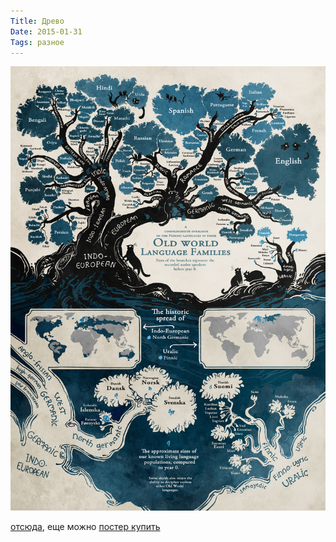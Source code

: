 ```yaml
---
Title: Древо
Date: 2015-01-31
Tags: разное
---
```


![languages.jpg](images/languages.jpg)

[отсюда](http://www.sssscomic.com/comic.php?page=196), еще можно [постер купить](http://hivemill.com/products/stand-still-stay-silent-language-family-tree-poster)